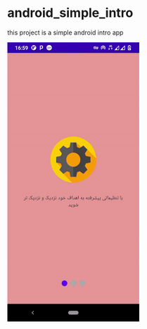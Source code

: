 # android_simple_intro

this project is a simple android intro app 

![Alt Text](https://github.com/saeedhassankhan/android_simple_intro/blob/master/preview.gif)
